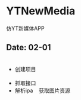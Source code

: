 # YTNewMedia
仿YT新媒体APP


## Date: 02-01  
<ul>
  <li>创建项目</li>
  <li>抓取接口</li>
  <li>解析ipa    获取图片资源</li>
</ul>
